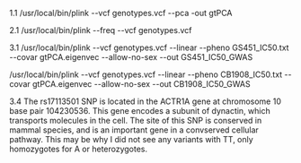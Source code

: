 1.1
/usr/local/bin/plink --vcf genotypes.vcf --pca -out gtPCA

2.1
/usr/local/bin/plink --freq --vcf genotypes.vcf

3.1
/usr/local/bin/plink --vcf genotypes.vcf --linear --pheno GS451_IC50.txt --covar gtPCA.eigenvec --allow-no-sex --out GS451_IC50_GWAS

/usr/local/bin/plink --vcf genotypes.vcf --linear --pheno CB1908_IC50.txt --covar gtPCA.eigenvec --allow-no-sex --out CB1908_IC50_GWAS

3.4
The rs17113501 SNP is located in the ACTR1A gene at chromosome 10 base pair 104230536. This gene encodes a subunit of dynactin, which transports molecules in the cell. The site of this SNP is conserved in mammal species, and is an important gene in a convserved cellular pathway. This may be why I did not see any variants with TT, only homozygotes for A or heterozygotes. 
